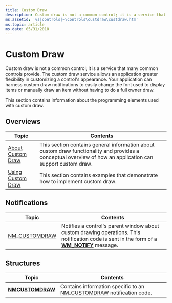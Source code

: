 ```yaml
---
title: Custom Draw
description: Custom draw is not a common control; it is a service that many common controls provide.
ms.assetid: 'vs|controls|~\controls\custdraw\custdraw.htm'
ms.topic: article
ms.date: 05/31/2018
---
```


# Custom Draw

Custom draw is not a common control; it is a service that many common controls provide. The custom draw service allows an application greater flexibility in customizing a control's appearance. Your application can harness custom draw notifications to easily change the font used to display items or manually draw an item without having to do a full owner draw.

This section contains information about the programming elements used with custom draw.

## Overviews



| Topic                                      | Contents                                                                                                                                                               |
|--------------------------------------------|------------------------------------------------------------------------------------------------------------------------------------------------------------------------|
| [About Custom Draw](about-custom-draw.md) | This section contains general information about custom draw functionality and provides a conceptual overview of how an application can support custom draw.<br/> |
| [Using Custom Draw](using-custom-draw.md) | This section contains examples that demonstrate how to implement custom draw. <br/>                                                                              |



 

## Notifications



| Topic                               | Contents                                                                                                                                                                 |
|-------------------------------------|--------------------------------------------------------------------------------------------------------------------------------------------------------------------------|
| [NM\_CUSTOMDRAW](nm-customdraw.md) | Notifies a control's parent window about custom drawing operations. This notification code is sent in the form of a [**WM\_NOTIFY**](wm-notify.md) message. <br/> |



 

## Structures



| Topic                                | Contents                                                                                              |
|--------------------------------------|-------------------------------------------------------------------------------------------------------|
| [**NMCUSTOMDRAW**](/windows/desktop/api/Commctrl/ns-commctrl-tagnmcustomdrawinfo) | Contains information specific to an [NM\_CUSTOMDRAW](nm-customdraw.md) notification code.<br/> |



 

 

 





